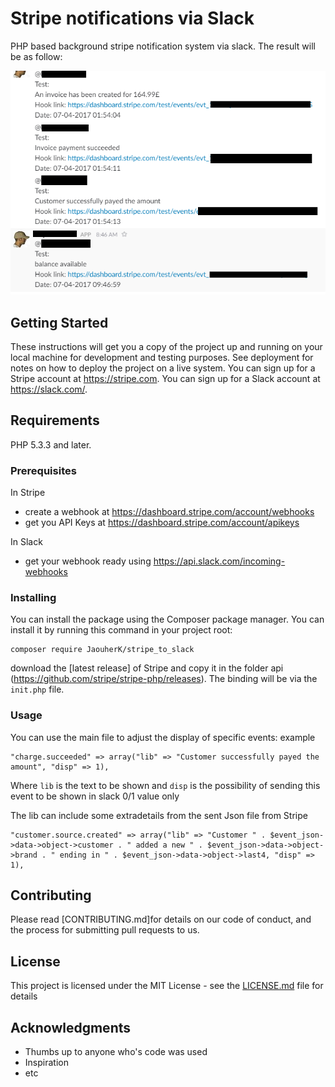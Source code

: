 # Stripe notifications via Slack

PHP based background stripe notification system via slack. The result will be as follow:

![stripe to slack](/img/slack.png)

## Getting Started

These instructions will get you a copy of the project up and running on your local machine for development and testing purposes. See deployment for notes on how to deploy the project on a live system.
You can sign up for a Stripe account at https://stripe.com.
You can sign up for a Slack account at https://slack.com/.

## Requirements

PHP 5.3.3 and later.

### Prerequisites

In Stripe 
 - create a webhook at https://dashboard.stripe.com/account/webhooks
 - get you API Keys at https://dashboard.stripe.com/account/apikeys
 
In Slack
 - get your webhook ready using https://api.slack.com/incoming-webhooks
 
### Installing

You can install the package using the Composer package manager. You can install it by running this command in your project root:
```
composer require JaouherK/stripe_to_slack
```
download the [latest release] of Stripe and copy it in the folder api (https://github.com/stripe/stripe-php/releases). The binding will be via the `init.php` file.


### Usage

You can use the main file to adjust the display of specific events:
example
```
"charge.succeeded" => array("lib" => "Customer successfully payed the amount", "disp" => 1),
```
Where `lib` is the text to be shown and `disp` is the possibility of sending this event to be shown in slack 0/1 value only

The lib can include some extradetails from the sent Json file from Stripe
```
"customer.source.created" => array("lib" => "Customer " . $event_json->data->object->customer . " added a new " . $event_json->data->object->brand . " ending in " . $event_json->data->object->last4, "disp" => 1),
```

## Contributing

Please read [CONTRIBUTING.md]for details on our code of conduct, and the process for submitting pull requests to us.

## License

This project is licensed under the MIT License - see the [LICENSE.md](LICENSE.md) file for details

## Acknowledgments

* Thumbs up to anyone who's code was used
* Inspiration
* etc
